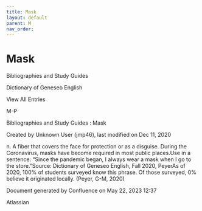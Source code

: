 ```yaml
---
title: Mask
layout: default
parent: M
nav_order:
---
```


# Mask

Bibliographies and Study Guides

Dictionary of Geneseo English

View All Entries

M-P

Bibliographies and Study Guides : Mask

Created by  Unknown User (jmp46), last modified on Dec 11, 2020

n. A fiber that covers the face for protection or as a disguise. During the Coronavirus, masks have become required in most public places.Use in a sentence: “Since the pandemic began, I always wear a mask when I go to the store.”Source: Dictionary of Geneseo English, Fall 2020, PeyerAs of 2020, 100% of students surveyed know this phrase. Of those surveyed, 0% believe it originated locally. (Peyer, G-M, 2020)

Document generated by Confluence on May 22, 2023 12:37

Atlassian
